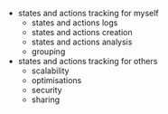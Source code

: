 - states and actions tracking for myself
  - states and actions logs
  - states and actions creation
  - states and actions analysis
  - grouping
- states and actions tracking for others
  - scalability
  - optimisations
  - security
  - sharing
